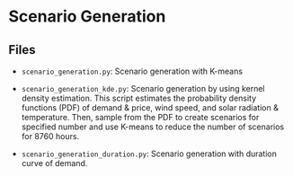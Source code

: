 # Scenario Generation

## Files

 - `scenario_generation.py`: Scenario generation with K-means

 - `scenario_generation_kde.py`: Scenario generation by using kernel density estimation. This script estimates the probability density functions (PDF) of demand & price, wind speed, and solar radiation & temperature. Then, sample from the PDF to create scenarios for specified number and use K-means to reduce the number of scenarios for 8760 hours.

 - `scenario_generation_duration.py`: Scenario generation with duration curve of demand.

